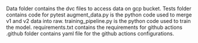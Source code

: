 Data folder contains the dvc files to access data on gcp bucket.
Tests folder contains code for pytest
augment_data.py is the python code used to merge v1 and v2 data into raw.
training_pipeline.py is the python code used to train the model.
requirements.txt contains the requirements for github actions
.github folder contains yaml file for the github actions configurations.

